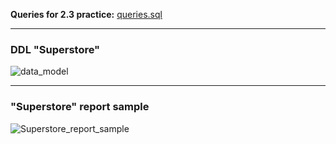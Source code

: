 **Queries for 2.3 practice:**
<a href ='https://github.com/arahmaninov/datalearn/blob/main/DE-101/Module2/dlmodule2_queries.sql'>queries.sql</a>
___
### DDL "Superstore"
![data_model](https://user-images.githubusercontent.com/95240106/152745579-11c88750-2ffa-46a7-9956-72e41f449b12.jpg)
___
### "Superstore" report sample
![Superstore_report_sample](https://user-images.githubusercontent.com/95240106/153213010-b3354ab1-50f9-43bd-8b51-12a812861c52.jpg)
